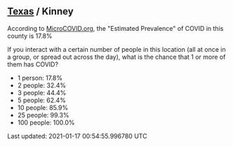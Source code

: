 
## [Texas](/united-states/texas) / Kinney

According to [MicroCOVID.org](http://microcovid.org),
the "Estimated Prevalence" of COVID in this county is 17.8%

If you interact with a certain number of people in this location
(all at once in a group, or spread out across the day), what is the chance that
1 or more of them has COVID?

- 1 person: 17.8%
- 2 people: 32.4%
- 3 people: 44.4%
- 5 people: 62.4%
- 10 people: 85.9%
- 25 people: 99.3%
- 100 people: 100.0%

Last updated: 2021-01-17 00:54:55.996780 UTC
